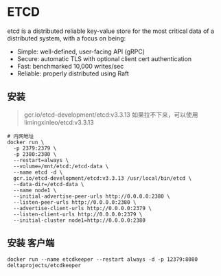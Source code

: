 # ETCD

etcd is a distributed reliable key-value store for the most critical data of a distributed system, with a focus on being:

- Simple: well-defined, user-facing API (gRPC)
- Secure: automatic TLS with optional client cert authentication
- Fast: benchmarked 10,000 writes/sec
- Reliable: properly distributed using Raft

## 安装

> gcr.io/etcd-development/etcd:v3.3.13 如果拉不下来，可以使用 limingxinleo/etcd:v3.3.13

```
# 内网地址
docker run \
  -p 2379:2379 \
  -p 2380:2380 \
  --restart=always \
  --volume=/mnt/etcd:/etcd-data \
  --name etcd -d \
  gcr.io/etcd-development/etcd:v3.3.13 /usr/local/bin/etcd \
  --data-dir=/etcd-data \
  --name node1 \
  --initial-advertise-peer-urls http://0.0.0.0:2380 \
  --listen-peer-urls http://0.0.0.0:2380 \
  --advertise-client-urls http://0.0.0.0:2379 \
  --listen-client-urls http://0.0.0.0:2379 \
  --initial-cluster node1=http://0.0.0.0:2380
```

## 安装 客户端

```
docker run --name etcdkeeper --restart always -d -p 12379:8080 deltaprojects/etcdkeeper
```